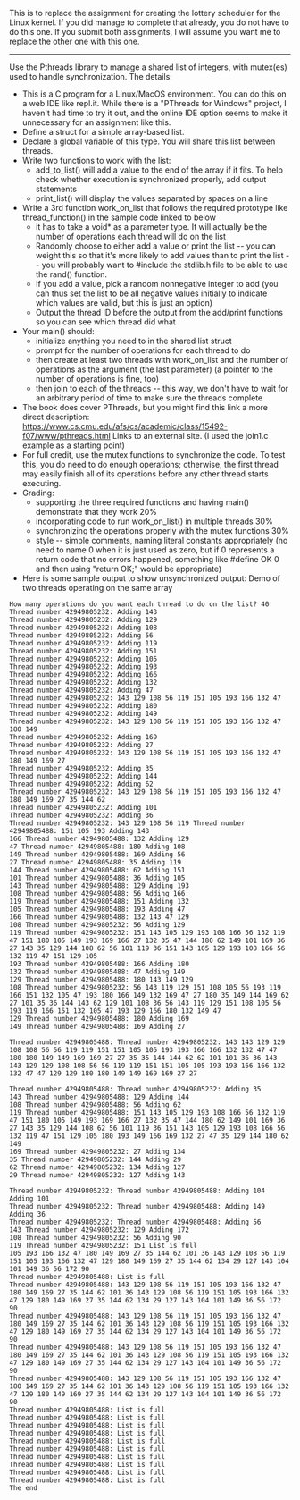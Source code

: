 This is to replace the assignment for creating the lottery scheduler for the Linux kernel. If you did manage to complete that already, you do not have to do this one. If you submit both assignments, I will assume you want me to replace the other one with this one.

- - - -

Use the Pthreads library to manage a shared list of integers, with mutex(es) used to handle synchronization. The details:

* This is a C program for a Linux/MacOS environment. You can do this on a web IDE like repl.it. While there is a "PThreads for Windows" project, I haven't had time to try it out, and the online IDE option seems to make it unnecessary for an assignment like this.
* Define a struct for a simple array-based list. 
* Declare a global variable of this type. You will share this list between threads. 
* Write two functions to work with the list:
  * add_to_list() will add a value to the end of the array if it fits. To help check whether execution is synchronized properly, add output statements
  * print_list() will display the values separated by spaces on a line
* Write a 3rd function work_on_list that follows the required prototype like thread_function() in the sample code linked to below
  * it has to take a void* as a parameter type. It will actually be the number of operations each thread will do on the list
  * Randomly choose to either add a value or print the list -- you can weight this so that it's more likely to add values than to print the list -- you will probably want to #include the stdlib.h file to be able to use the rand() function.
  * If you add a value, pick a random nonnegative integer to add (you can thus set the list to be all negative values initially to indicate which values are valid, but this is just an option)
  * Output the thread ID before the output from the add/print functions so you can see which thread did what
* Your main() should:
  * initialize anything you need to in the shared list struct
  * prompt for the number of operations for each thread to do
  * then create at least two threads with work_on_list and the number of operations as the argument (the last parameter) (a pointer to the number of operations is fine, too)
  * then join to each of the threads -- this way, we don't have to wait for an arbitrary period of time to make sure the threads complete 
* The book does cover PThreads, but you might find this link a more direct description: https://www.cs.cmu.edu/afs/cs/academic/class/15492-f07/www/pthreads.html Links to an external site. (I used the join1.c example as a starting point)
* For full credit, use the mutex functions to synchronize the code. To test this, you do need to do enough operations; otherwise, the first thread may easily finish all of its operations before any other thread starts executing.
* Grading:
  * supporting the three required functions and having main() demonstrate that they work 20%
  * incorporating code to run work_on_list() in multiple threads 30%
  * synchronizing the operations properly with the mutex functions 30%
  * style -- simple comments, naming literal constants appropriately (no need to name 0 when it is just used as zero, but if 0 represents a return code that no errors happened, something like #define OK 0 and then using "return OK;" would be appropriate)
* Here is some sample output to show unsynchronized output:
Demo of two threads operating on the same array

```
How many operations do you want each thread to do on the list? 40
Thread number 42949805232: Adding 143
Thread number 42949805232: Adding 129
Thread number 42949805232: Adding 108
Thread number 42949805232: Adding 56
Thread number 42949805232: Adding 119
Thread number 42949805232: Adding 151
Thread number 42949805232: Adding 105
Thread number 42949805232: Adding 193
Thread number 42949805232: Adding 166
Thread number 42949805232: Adding 132
Thread number 42949805232: Adding 47
Thread number 42949805232: 143 129 108 56 119 151 105 193 166 132 47
Thread number 42949805232: Adding 180
Thread number 42949805232: Adding 149
Thread number 42949805232: 143 129 108 56 119 151 105 193 166 132 47 180 149
Thread number 42949805232: Adding 169
Thread number 42949805232: Adding 27
Thread number 42949805232: 143 129 108 56 119 151 105 193 166 132 47 180 149 169 27
Thread number 42949805232: Adding 35
Thread number 42949805232: Adding 144
Thread number 42949805232: Adding 62
Thread number 42949805232: 143 129 108 56 119 151 105 193 166 132 47 180 149 169 27 35 144 62
Thread number 42949805232: Adding 101
Thread number 42949805232: Adding 36
Thread number 42949805232: 143 129 108 56 119 Thread number 42949805488: 151 105 193 Adding 143
166 Thread number 42949805488: 132 Adding 129
47 Thread number 42949805488: 180 Adding 108
149 Thread number 42949805488: 169 Adding 56
27 Thread number 42949805488: 35 Adding 119
144 Thread number 42949805488: 62 Adding 151
101 Thread number 42949805488: 36 Adding 105
143 Thread number 42949805488: 129 Adding 193
108 Thread number 42949805488: 56 Adding 166
119 Thread number 42949805488: 151 Adding 132
105 Thread number 42949805488: 193 Adding 47
166 Thread number 42949805488: 132 143 47 129
108 Thread number 42949805232: 56 Adding 129
119 Thread number 42949805232: 151 143 105 129 193 108 166 56 132 119 47 151 180 105 149 193 169 166 27 132 35 47 144 180 62 149 101 169 36 27 143 35 129 144 108 62 56 101 119 36 151 143 105 129 193 108 166 56 132 119 47 151 129 105
193 Thread number 42949805488: 166 Adding 180
132 Thread number 42949805488: 47 Adding 149
129 Thread number 42949805488: 180 143 149 129
108 Thread number 42949805232: 56 143 119 129 151 108 105 56 193 119 166 151 132 105 47 193 180 166 149 132 169 47 27 180 35 149 144 169 62 27 101 35 36 144 143 62 129 101 108 36 56 143 119 129 151 108 105 56 193 119 166 151 132 105 47 193 129 166 180 132 149 47
129 Thread number 42949805488: 180 Adding 169
149 Thread number 42949805488: 169 Adding 27

Thread number 42949805488: Thread number 42949805232: 143 143 129 129 108 108 56 56 119 119 151 151 105 105 193 193 166 166 132 132 47 47 180 180 149 149 169 169 27 27 35 35 144 144 62 62 101 101 36 36 143 143 129 129 108 108 56 56 119 119 151 151 105 105 193 193 166 166 132 132 47 47 129 129 180 180 149 149 169 169 27 27

Thread number 42949805488: Thread number 42949805232: Adding 35
143 Thread number 42949805488: 129 Adding 144
108 Thread number 42949805488: 56 Adding 62
119 Thread number 42949805488: 151 143 105 129 193 108 166 56 132 119 47 151 180 105 149 193 169 166 27 132 35 47 144 180 62 149 101 169 36 27 143 35 129 144 108 62 56 101 119 36 151 143 105 129 193 108 166 56 132 119 47 151 129 105 180 193 149 166 169 132 27 47 35 129 144 180 62 149
169 Thread number 42949805232: 27 Adding 134
35 Thread number 42949805232: 144 Adding 29
62 Thread number 42949805232: 134 Adding 127
29 Thread number 42949805232: 127 Adding 143

Thread number 42949805232: Thread number 42949805488: Adding 104
Adding 101
Thread number 42949805232: Thread number 42949805488: Adding 149
Adding 36
Thread number 42949805232: Thread number 42949805488: Adding 56
143 Thread number 42949805232: 129 Adding 172
108 Thread number 42949805232: 56 Adding 90
119 Thread number 42949805232: 151 List is full
105 193 166 132 47 180 149 169 27 35 144 62 101 36 143 129 108 56 119 151 105 193 166 132 47 129 180 149 169 27 35 144 62 134 29 127 143 104 101 149 36 56 172 90
Thread number 42949805488: List is full
Thread number 42949805488: 143 129 108 56 119 151 105 193 166 132 47 180 149 169 27 35 144 62 101 36 143 129 108 56 119 151 105 193 166 132 47 129 180 149 169 27 35 144 62 134 29 127 143 104 101 149 36 56 172 90
Thread number 42949805488: 143 129 108 56 119 151 105 193 166 132 47 180 149 169 27 35 144 62 101 36 143 129 108 56 119 151 105 193 166 132 47 129 180 149 169 27 35 144 62 134 29 127 143 104 101 149 36 56 172 90
Thread number 42949805488: 143 129 108 56 119 151 105 193 166 132 47 180 149 169 27 35 144 62 101 36 143 129 108 56 119 151 105 193 166 132 47 129 180 149 169 27 35 144 62 134 29 127 143 104 101 149 36 56 172 90
Thread number 42949805488: 143 129 108 56 119 151 105 193 166 132 47 180 149 169 27 35 144 62 101 36 143 129 108 56 119 151 105 193 166 132 47 129 180 149 169 27 35 144 62 134 29 127 143 104 101 149 36 56 172 90
Thread number 42949805488: List is full
Thread number 42949805488: List is full
Thread number 42949805488: List is full
Thread number 42949805488: List is full
Thread number 42949805488: List is full
Thread number 42949805488: List is full
Thread number 42949805488: List is full
Thread number 42949805488: List is full
Thread number 42949805488: List is full
Thread number 42949805488: List is full
The end
```
